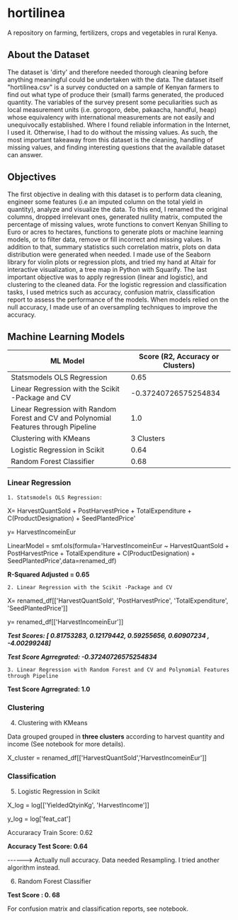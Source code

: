 # hortilinea
A repository on farming, fertilizers, crops and vegetables in rural Kenya.

## About the Dataset

The dataset is 'dirty' and therefore needed thorough cleaning before anything meaningful could be undertaken with the data. The dataset itself "hortilinea.csv" is a survey conducted on a sample of Kenyan farmers to find out what type of produce their (small) farms generated, the produced quantity. The variables of the survey present some peculiarities such as local measurement units (i.e. gorogoro, debe, pakaacha, handful, heap) whose equivalency with international measurements are not easily and unequivocally established. Where I found reliable information in the Internet, I used it. Otherwise, I had to do without the missing values. As such, the most important takeaway from this dataset is the cleaning, handling of missing values, and finding interesting questions that the available dataset can answer.


## Objectives
The first objective in dealing with this dataset is to perform data cleaning, engineer some features (i.e an imputed 
column on the total yield in quantity), analyze and visualize the data. To this end, I renamed the original 
columns, dropped irrelevant ones, generated nullity matrix, computed the percentage of missing values, wrote 
functions to convert Kenyan Shilling to Euro or acres to hectares, functions to generate plots or machine 
learning models, or to filter data, remove or fill incorrect and missing values. In addition to that, summary 
statistics such correlation matrix, plots on data distribution were generated when needed. I made use of the
Seaborn library for violin plots or regression plots, and tried my hand at Altair for interactive visualization, 
a tree map in Python with Squarify. The last important objective was to apply regression (linear and logistic),
and clustering to the cleaned data. For the logistic regression and classification tasks, I used metrics such as
accuracy, confusion matrix, classification report to assess the performance of the models. When models relied on
the null accuracy, I made use of an oversampling techniques to improve the accuracy.

## Machine Learning Models

<table>
<thead>
  <tr>
    <th>ML Model</th>
    <th>Score (R2, Accuracy or Clusters)</th>
  </tr>
</thead>
<tbody>
  <tr>
    <td>Statsmodels OLS Regression</td>
    <td>0.65</td>
  </tr>
  <tr>
    <td>Linear Regression with the Scikit -Package and CV</td>
    <td>-0.37240726575254834</td>
  </tr>
  <tr>
    <td>Linear Regression with Random Forest and CV and Polynomial Features through Pipeline</td>
    <td>1.0</td>
  </tr>
  <tr>
    <td>Clustering with KMeans</td>
    <td>3 Clusters</td>
  </tr>
  <tr>
    <td>Logistic Regression in Scikit</td>
    <td>0.64</td>
  </tr>
  <tr>
    <td>Random Forest Classifier</td>
    <td>0.68</td>
  </tr>
</tbody>
</table>

### Linear Regression 

    1. Statsmodels OLS Regression:
    
X= HarvestQuantSold + PostHarvestPrice + TotalExpenditure + C(ProductDesignation) + SeedPlantedPrice'

y= HarvestIncomeinEur


LinearModel = smf.ols(formula='HarvestIncomeinEur ~  HarvestQuantSold + PostHarvestPrice + TotalExpenditure + C(ProductDesignation) + SeedPlantedPrice',data=renamed_df)

**R-Squared Adjusted = 0.65**

    2. Linear Regression with the Scikit -Package and CV
 
X= renamed_df[['HarvestQuantSold', 'PostHarvestPrice', 'TotalExpenditure', 'SeedPlantedPrice']]

y= renamed_df[['HarvestIncomeinEur']]

***Test Scores: [ 0.81753283,  0.12179442,   0.59255656,  0.60907234 , -4.00299248]***

***Test Score Agrregrated: -0.37240726575254834***


    3. Linear Regression with Random Forest and CV and Polynomial Features through Pipeline
    
**Test Score Agrregrated: 1.0**

### Clustering 

4. Clustering with KMeans

Data grouped grouped in **three clusters** according to harvest quantity and income (See notebook for more details).

X_cluster = renamed_df[['HarvestQuantSold','HarvestIncomeinEur']]
  
  
 ### Classification
 
 
5. Logistic Regression in Scikit
 
X_log = log[['YieldedQtyinKg', 'HarvestIncome']]

y_log = log['feat_cat']

Accuraracy Train Score: 0.62

**Accuracy Test Score: 0.64**

------> Actually null accuracy. Data needed Resampling. I tried another algorithm instead.


 6. Random Forest Classifier
  
  **Test Score : 0. 68**
 
 For confusion matrix and classification reports, see notebook. 

